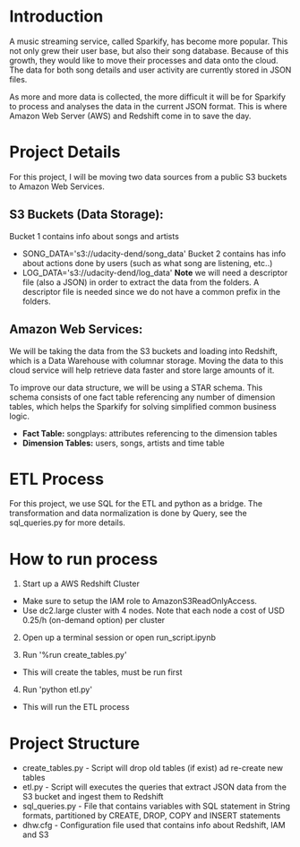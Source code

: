 # Introduction
A music streaming service, called Sparkify, has become more popular. This not only grew their user base, but also their song database. Because of this growth, they would like to move their processes and data onto the cloud. The data for both song details and user activity are currently stored in JSON files.

As more and more data is collected, the more difficult it will be for Sparkify to process and analyses the data in the current JSON format. This is where Amazon Web Server (AWS) and Redshift come in to save the day.

# Project Details
For this project, I will be moving two data sources from a public S3 buckets to Amazon Web Services.

## S3 Buckets (Data Storage):
Bucket 1 contains info about songs and artists
- SONG_DATA='s3://udacity-dend/song_data'
Bucket 2 contains has info about actions done by users (such as what song are listening, etc..)
- LOG_DATA='s3://udacity-dend/log_data'
**Note** we will need a descriptor file (also a JSON) in order to extract the data from the folders. A descriptor file is needed since we do not have a common prefix in the folders.

## Amazon Web Services:
We will be taking the data from the S3 buckets and loading into Redshift, which is a Data Warehouse with columnar storage. Moving the data to this cloud service will help retrieve data faster and store large amounts of it.

To improve our data structure, we will be using a STAR schema. This schema consists of one fact table referencing any number of dimension tables, which helps the Sparkify for solving simplified common business logic.

- **Fact Table:** songplays: attributes referencing to the dimension tables
- **Dimension Tables:** users, songs, artists and time table

# ETL Process
For this project, we use SQL for the ETL and python as a bridge. The transformation and data normalization is done by Query, see the sql_queries.py for more details.

# How to run process
1. Start up a AWS Redshift Cluster
- Make sure to setup the IAM role to AmazonS3ReadOnlyAccess.
- Use dc2.large cluster with 4 nodes. Note that each node a cost of USD 0.25/h (on-demand option) per cluster

2. Open up a terminal session or open run_script.ipynb

3. Run '%run create_tables.py'
- This will create the tables, must be run first

4. Run 'python etl.py'
- This will run the ETL process

# Project Structure
- create_tables.py - Script will drop old tables (if exist) ad re-create new tables
- etl.py - Script will executes the queries that extract JSON data from the S3 bucket and ingest them to Redshift
- sql_queries.py - File that contains variables with SQL statement in String formats, partitioned by CREATE, DROP, COPY and INSERT statements
- dhw.cfg - Configuration file used that contains info about Redshift, IAM and S3
